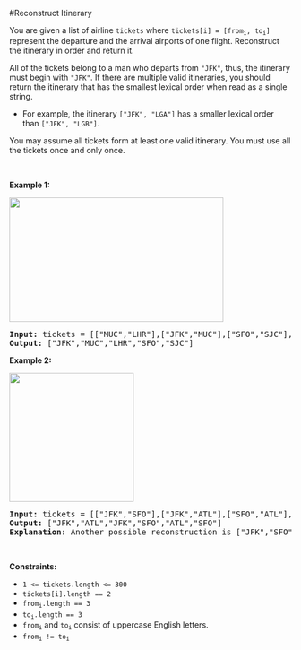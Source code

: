 #Reconstruct Itinerary
<p>You are given a list of airline <code>tickets</code> where <code>tickets[i] = [from<sub>i</sub>, to<sub>i</sub>]</code> represent the departure and the arrival airports of one flight. Reconstruct the itinerary in order and return it.</p>
<p>All of the tickets belong to a man who departs from <code>"JFK"</code>, thus, the itinerary must begin with <code>"JFK"</code>. If there are multiple valid itineraries, you should return the itinerary that has the smallest lexical order when read as a single string.</p>
<ul>
<li>For example, the itinerary <code>["JFK", "LGA"]</code> has a smaller lexical order than <code>["JFK", "LGB"]</code>.</li>
</ul>
<p>You may assume all tickets form at least one valid itinerary. You must use all the tickets once and only once.</p>
<p> </p>
<p><strong class="example">Example 1:</strong></p>
<img alt="" src="https://assets.leetcode.com/uploads/2021/03/14/itinerary1-graph.jpg" style="width:382px;height:222px"/>
<pre><strong>Input:</strong> tickets = [["MUC","LHR"],["JFK","MUC"],["SFO","SJC"],["LHR","SFO"]]
<strong>Output:</strong> ["JFK","MUC","LHR","SFO","SJC"]
</pre>
<p><strong class="example">Example 2:</strong></p>
<img alt="" src="https://assets.leetcode.com/uploads/2021/03/14/itinerary2-graph.jpg" style="width:222px;height:230px"/>
<pre><strong>Input:</strong> tickets = [["JFK","SFO"],["JFK","ATL"],["SFO","ATL"],["ATL","JFK"],["ATL","SFO"]]
<strong>Output:</strong> ["JFK","ATL","JFK","SFO","ATL","SFO"]
<strong>Explanation:</strong> Another possible reconstruction is ["JFK","SFO","ATL","JFK","ATL","SFO"] but it is larger in lexical order.
</pre>
<p> </p>
<p><strong>Constraints:</strong></p>
<ul>
<li><code>1 &lt;= tickets.length &lt;= 300</code></li>
<li><code>tickets[i].length == 2</code></li>
<li><code>from<sub>i</sub>.length == 3</code></li>
<li><code>to<sub>i</sub>.length == 3</code></li>
<li><code>from<sub>i</sub></code> and <code>to<sub>i</sub></code> consist of uppercase English letters.</li>
<li><code>from<sub>i</sub> != to<sub>i</sub></code></li>
</ul>
